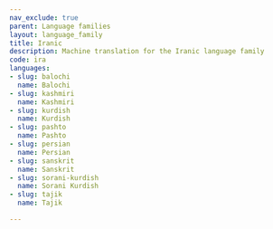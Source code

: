 ```yaml
---
nav_exclude: true
parent: Language families
layout: language_family
title: Iranic
description: Machine translation for the Iranic language family
code: ira
languages:
- slug: balochi
  name: Balochi
- slug: kashmiri
  name: Kashmiri
- slug: kurdish
  name: Kurdish
- slug: pashto
  name: Pashto
- slug: persian
  name: Persian
- slug: sanskrit
  name: Sanskrit
- slug: sorani-kurdish
  name: Sorani Kurdish
- slug: tajik
  name: Tajik

---
```


